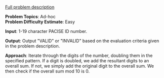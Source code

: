 [Full problem description](https://www.codechef.com/PACE2022/problems/PACISE2_1)

**Problem Topics**: Ad-hoc  
**Problem Difficulty Estimate**: Easy

**Input**: 1-19 character PACISE ID number.  

**Output**: Output "VALID" or "INVALID" based on the evaluation criteria given in the problem description.  

**Approach**: Iterate through the digits of the number, doubling them in the specified pattern.  If a digit is doubled, we add the resultant digits to an 
overall sum.  If not, we simply add the original digit to the overall sum.  We then check if the overall sum mod 10 is 0.  
